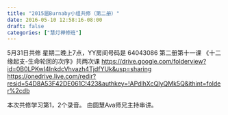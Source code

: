 ```yaml
---
title: "2015届Burnaby小组共修（第二册）"
date: 2016-05-10 12:58:16-08:00
draft: false
categories: ["慧灯禅修班"]
---
```

5月31日共修 星期二晚上7点，YY房间号码是 64043086
第二册第十一课 《十二缘起支-生命轮回的次序》共两次课
https://drive.google.com/folderview?id=0B0LPKwI4InkdcVhvazh4TjdfYUk&usp=sharing
https://onedrive.live.com/redir?resid=54D8A53F42DE061C!423&authkey=!APdlhXcQIyQMk5Q&ithint=folder%2cdb

本次共修学习第1，2个录音。
由圆慧Ava师兄主持串讲。
